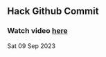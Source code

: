 
 ## Hack Github Commit 
 ### Watch video <a href="https://www.youtube.com">here</a> 
 Sat 09 Sep 2023 
